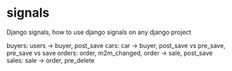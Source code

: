 # signals
Django signals, how to use django signals on any django project


buyers: users -> buyer, post_save
cars: car -> buyer, post_save vs pre_save, pre_save vs save
orders: order, m2m_changed, order -> sale, post_save
sales: sale -> order, pre_delete